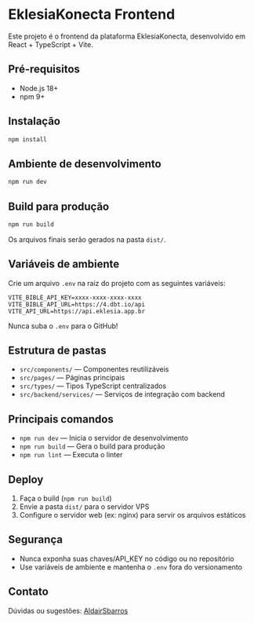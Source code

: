 # EklesiaKonecta Frontend

Este projeto é o frontend da plataforma EklesiaKonecta, desenvolvido em React + TypeScript + Vite.

## Pré-requisitos
- Node.js 18+
- npm 9+

## Instalação
```sh
npm install
```

## Ambiente de desenvolvimento
```sh
npm run dev
```

## Build para produção
```sh
npm run build
```
Os arquivos finais serão gerados na pasta `dist/`.

## Variáveis de ambiente
Crie um arquivo `.env` na raiz do projeto com as seguintes variáveis:
```env
VITE_BIBLE_API_KEY=xxxx-xxxx-xxxx-xxxx
VITE_BIBLE_API_URL=https://4.dbt.io/api
VITE_API_URL=https://api.eklesia.app.br
```
Nunca suba o `.env` para o GitHub!

## Estrutura de pastas
- `src/components/` — Componentes reutilizáveis
- `src/pages/` — Páginas principais
- `src/types/` — Tipos TypeScript centralizados
- `src/backend/services/` — Serviços de integração com backend

## Principais comandos
- `npm run dev` — Inicia o servidor de desenvolvimento
- `npm run build` — Gera o build para produção
- `npm run lint` — Executa o linter

## Deploy
1. Faça o build (`npm run build`)
2. Envie a pasta `dist/` para o servidor VPS
3. Configure o servidor web (ex: nginx) para servir os arquivos estáticos

## Segurança
- Nunca exponha suas chaves/API_KEY no código ou no repositório
- Use variáveis de ambiente e mantenha o `.env` fora do versionamento

## Contato
Dúvidas ou sugestões: [AldairSbarros](https://github.com/AldairSbarros)
